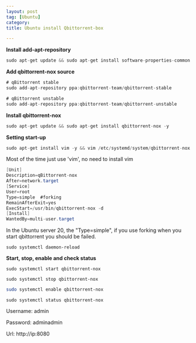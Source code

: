 ```yaml
---
layout: post
tag: [Ubuntu]
category: 
title: Ubuntu install Qbittorrent-box

---
```


**Install add-apt-repository**  

```csharp
sudo apt-get update && sudo apt-get install software-properties-common -y
```

**Add qbittorrent-nox source** 

```csharp
# qBittorrent stable
sudo add-apt-repository ppa:qbittorrent-team/qbittorrent-stable
```

```csharp
# qBittorrent unstable
sudo add-apt-repository ppa:qbittorrent-team/qbittorrent-unstable
```

**Install qbittorrent-nox**

```csharp
sudo apt-get update && sudo apt-get install qbittorrent-nox -y
```

**Setting start-up**

```csharp
sudo apt-get install vim -y && vim /etc/systemd/system/qbittorrent-nox.service
```

Most of the time just use 'vim', no need to install vim

```csharp
[Unit]
Description=qBittorrent-nox
After=network.target
[Service]
User=root
Type=simple  #forking
RemainAfterExit=yes
ExecStart=/usr/bin/qbittorrent-nox -d
[Install]
WantedBy=multi-user.target
```

In the Ubuntu server 20, the "Type=simple", if you use forking when you start qbittorrent you should be failed.

```undefined
sudo systemctl daemon-reload
```

**Start, stop, enable and check status**

```undefined
sudo systemctl start qbittorrent-nox
```

```undefined
sudo systemctl stop qbittorrent-nox
```

```bash
sudo systemctl enable qbittorrent-nox
```

```undefined
sudo systemctl status qbittorrent-nox
```

Username: admin 

Password: adminadmin

Url: http://ip:8080

